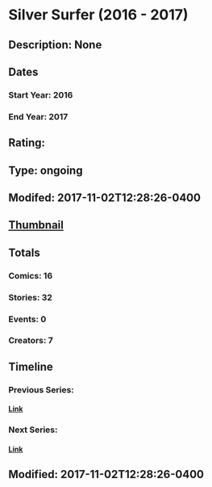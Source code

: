# Silver Surfer (2016 - 2017)
## Description: None
## Dates
### Start Year: 2016
### End Year: 2017
## Rating: 
## Type: ongoing
## Modifed: 2017-11-02T12:28:26-0400
## [Thumbnail](http://i.annihil.us/u/prod/marvel/i/mg/c/70/56f40c54dece4.jpg)
## Totals
### Comics: 16
### Stories: 32
### Events: 0
### Creators: 7
## Timeline
### Previous Series: 
#### [Link]()
### Next Series: 
#### [Link]()
## Modified: 2017-11-02T12:28:26-0400